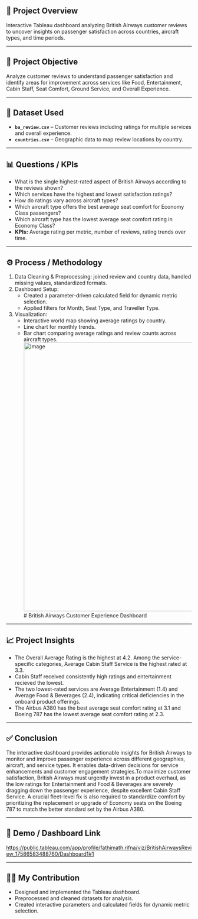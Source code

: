 

## 📌 Project Overview
Interactive Tableau dashboard analyzing British Airways customer reviews to uncover insights on passenger satisfaction across countries, aircraft types, and time periods.

---

## 📝 Project Objective
Analyze customer reviews to understand passenger satisfaction and identify areas for improvement across services like Food, Entertainment, Cabin Staff, Seat Comfort, Ground Service, and Overall Experience.

---

## 💾 Dataset Used
- **`ba_review.csv`** – Customer reviews including ratings for multiple services and overall experience.
- **`countries.csv`** – Geographic data to map review locations by country.

---

## 📊 Questions / KPIs
- What is the single highest-rated aspect of British Airways according to the reviews shown?
- Which services have the highest and lowest satisfaction ratings?
- How do ratings vary across aircraft types?
- Which aircraft type offers the best average seat comfort for Economy Class passengers?
- Which aircraft type has the lowest average seat comfort rating in Economy Class?
- **KPIs:** Average rating per metric, number of reviews, rating trends over time.

---

## ⚙️ Process / Methodology
1. Data Cleaning & Preprocessing: joined review and country data, handled missing values, standardized formats.
2. Dashboard Setup: 
   - Created a parameter-driven calculated field for dynamic metric selection.
   - Applied filters for Month, Seat Type, and Traveller Type.
3. Visualization: 
   - Interactive world map showing average ratings by country.
   - Line chart for monthly trends.
   - Bar chart comparing average ratings and review counts across aircraft types.
   <img width="1833" height="727" alt="image" src="https://github.com/user-attachments/assets/fdbb0742-bae4-4d6d-9501-e4a4ebdb69c2" /># British Airways Customer Experience Dashboard

---

## 📈 Project Insights
- The Overall Average Rating is the highest at 4.2. Among the service-specific categories, Average Cabin Staff Service is the highest rated at 3.3.
- Cabin Staff received consistently high ratings and entertainment recieved the lowest.
- The two lowest-rated services are Average Entertainment (1.4) and Average Food & Beverages (2.4), indicating critical deficiencies in the onboard product offerings.
- The Airbus A380 has the best average seat comfort rating at 3.1 and Boeing 787 has the lowest average seat comfort rating at 2.3.

---

## ✅ Conclusion
The interactive dashboard provides actionable insights for British Airways to monitor and improve passenger experience across different geographies, aircraft, and service types. It enables data-driven decisions for service enhancements and customer engagement strategies.To maximize customer satisfaction, British Airways must urgently invest in a product overhaul, as the low ratings for Entertainment and Food & Beverages are severely dragging down the passenger experience, despite excellent Cabin Staff Service. A crucial fleet-level fix is also required to standardize comfort by prioritizing the replacement or upgrade of Economy seats on the Boeing 787 to match the better standard set by the Airbus A380.

---

## 🔗 Demo / Dashboard Link
https://public.tableau.com/app/profile/fathimath.rifna/viz/BritishAirwaysReview_17586583488760/Dashboard1#1

---

## 👩‍💻 My Contribution
- Designed and implemented the Tableau dashboard.
- Preprocessed and cleaned datasets for analysis.
- Created interactive parameters and calculated fields for dynamic metric selection.

